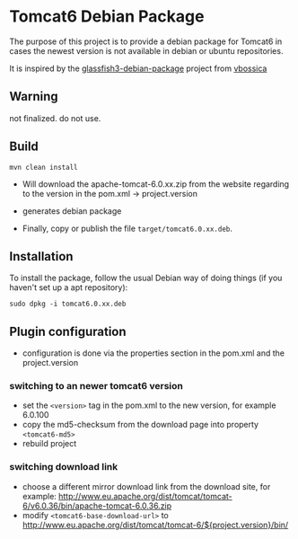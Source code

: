 Tomcat6 Debian Package
=========================

The purpose of this project is to provide a debian package for Tomcat6 in cases the newest version is not available in debian or ubuntu repositories.

It is inspired by the [glassfish3-debian-package](https://github.com/vbossica/glassfish3-debian-package) project  from [vbossica](https://github.com/vbossica)

Warning
-------
not finalized. do not use.


Build
-----

	mvn clean install
	
* Will download the apache-tomcat-6.0.xx.zip from the website regarding to the version in the pom.xml -> project.version	

* generates debian package

* Finally, copy or publish the file `target/tomcat6.0.xx.deb`.

Installation
------------

To install the package, follow the usual Debian way of doing things (if you haven't set up a apt repository):

    sudo dpkg -i tomcat6.0.xx.deb

	
Plugin configuration
--------------------

* configuration is done via the properties section in the pom.xml and the project.version

### switching to an newer tomcat6 version

* set the `<version>` tag in the pom.xml to the new version, for example 6.0.100
* copy the md5-checksum from the download page into property `<tomcat6-md5>`
* rebuild project


### switching download link

* choose a different mirror download link from the download site, for example: http://www.eu.apache.org/dist/tomcat/tomcat-6/v6.0.36/bin/apache-tomcat-6.0.36.zip
* modify `<tomcat6-base-download-url>` to 
		http://www.eu.apache.org/dist/tomcat/tomcat-6/${project.version}/bin/
	


